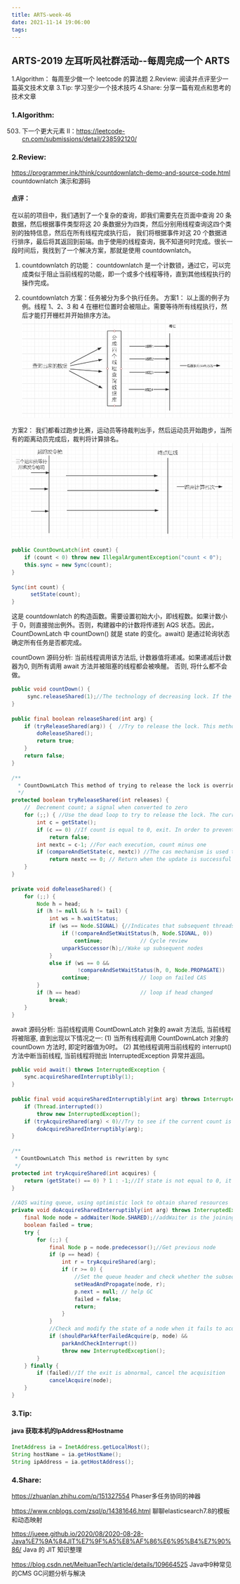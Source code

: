 ```yaml
---
title: ARTS-week-46
date: 2021-11-14 19:06:00
tags:
---
```



## ARTS-2019 左耳听风社群活动--每周完成一个 ARTS
1.Algorithm： 每周至少做一个 leetcode 的算法题
2.Review: 阅读并点评至少一篇英文技术文章
3.Tip: 学习至少一个技术技巧
4.Share: 分享一篇有观点和思考的技术文章

### 1.Algorithm:

503. 下一个更大元素 II：https://leetcode-cn.com/submissions/detail/238592120/

### 2.Review:

https://programmer.ink/think/countdownlatch-demo-and-source-code.html
countdownlatch 演示和源码

#### 点评：

在以前的项目中，我们遇到了一个复杂的查询，即我们需要先在页面中查询 20 条数据，然后根据事件类型将这 20 条数据分为四类，然后分别用线程查询这四个类别的独特信息，然后在所有线程完成执行后， 我们将根据事件对这 20 个数据进行排序，最后将其返回到前端。由于使用的线程查询，我不知道何时完成。很长一段时间后，我找到了一个解决方案，那就是使用 countdownlatch。

1. countdownlatch 的功能：
countdownlatch 是一个计数锁，通过它，可以完成类似于阻止当前线程的功能，即一个或多个线程等待，直到其他线程执行的操作完成。

2. countdownlatch 方案：任务被分为多个执行任务。
方案1：
以上面的例子为例。线程 1、2、3 和 4 在栅栏位置时会被阻止。需要等待所有线程执行，然后才能打开栅栏并开始排序方法。
![An image](./images/ARTS-week-46-1.png)

方案2：
我们都看过跑步比赛，运动员等待裁判出手，然后运动员开始跑步，当所有的距离动员完成后，裁判将计算排名。
![An image](./images/ARTS-week-46-2.png)

```java
public CountDownLatch(int count) {
    if (count < 0) throw new IllegalArgumentException("count < 0");
    this.sync = new Sync(count);
}

Sync(int count) {
      setState(count);
}
```
这是 countdownlatch 的构造函数。需要设置初始大小，即线程数。如果计数小于 0，则直接抛出例外。否则，构建器中的计数将传递到 AQS 状态。因此， CountDownLatch 中 countDown() 就是 state 的变化。await() 是通过轮询状态确定所有任务是否都完成。

countDown 源码分析:
当前线程调用该方法后, 计数器值将递减。如果递减后计数器为0, 则所有调用 await 方法并被阻塞的线程都会被唤醒。 否则, 将什么都不会做。
```java
public void countDown() {
     sync.releaseShared(1);//The technology of decreasing lock. If the count is 0, the lock will be released. If the count is greater than 0, the count will be reduced by one
}

public final boolean releaseShared(int arg) {
    if (tryReleaseShared(arg)) {  //Try to release the lock. This method is overridden in sync. If the value of count is 0, do the following
        doReleaseShared();  
        return true;
    }
    return false;
}

/**
  * CountDownLatch This method of trying to release the lock is overridden by the internal class sync of
  */
protected boolean tryReleaseShared(int releases) {
    //  Decrement count; a signal when converted to zero
    for (;;) { //Use the dead loop to try to release the lock. The current thread successfully completes cas to reduce the count value (state value) and update it to state
        int c = getState();
        if (c == 0) //If count is equal to 0, exit. In order to prevent other threads from calling the countDown method after the counter value is 0, if there is no judgment, the status value will become negative.
            return false;
        int nextc = c-1; //For each execution, count minus one
        if (compareAndSetState(c, nextc)) //The cas mechanism is used to update the state of the state, and unsafe.compareAndSwapInt() is called to operate the memory. If the current state value is equal to the expected value, the atomic ground will set the synchronization state to the given updated value
            return nextc == 0; // Return when the update is successful
    }
}

private void doReleaseShared() {
    for (;;) {
        Node h = head;
        if (h != null && h != tail) {
            int ws = h.waitStatus;
            if (ws == Node.SIGNAL) {//Indicates that subsequent threads need to be disconnected
                if (!compareAndSetWaitStatus(h, Node.SIGNAL, 0))
                    continue;            // Cycle review
                unparkSuccessor(h);//Wake up subsequent nodes
            }
            else if (ws == 0 &&
                     !compareAndSetWaitStatus(h, 0, Node.PROPAGATE))
                continue;                // loop on failed CAS
        }
        if (h == head)                   // loop if head changed
            break;
    }
}
```

await 源码分析:
当前线程调用 CountDownLatch 对象的 await 方法后, 当前线程将被阻塞, 直到出现以下情况之一:
(1) 当所有线程调用 CountDownLatch 对象的 countDown 方法时, 即定时器值为0时。
(2) 其他线程调用当前线程的 interrupt() 方法中断当前线程, 当前线程将抛出 InterruptedException 异常并返回。
```java
public void await() throws InterruptedException {
    sync.acquireSharedInterruptibly(1);
}

public final void acquireSharedInterruptibly(int arg) throws InterruptedException {
    if (Thread.interrupted())
        throw new InterruptedException();
    if (tryAcquireShared(arg) < 0)//Try to see if the current count is 0. If it is 0, it will return directly. Otherwise, it will enter the AQS queue and wait
        doAcquireSharedInterruptibly(arg);
}

/**
 * CountDownLatch This method is rewritten by sync
 */
protected int tryAcquireShared(int acquires) {
    return (getState() == 0) ? 1 : -1;//If state is not equal to 0, it will return - 1. Enter the above method to join AQS queue and wait
}

//AQS waiting queue, using optimistic lock to obtain shared resources
private void doAcquireSharedInterruptibly(int arg) throws InterruptedException {
    final Node node = addWaiter(Node.SHARED);//addWaiter is the joining end of AQS
    boolean failed = true;
    try {
        for (;;) {
            final Node p = node.predecessor();//Get previous node
            if (p == head) {
                int r = tryAcquireShared(arg);
                if (r >= 0) {
                    //Set the queue header and check whether the subsequent processes may wait in shared mode. If so, propagation is performed when propagate > 0 or propagate status is set.
                    setHeadAndPropagate(node, r);
                    p.next = null; // help GC
                    failed = false;
                    return;
                }
            }
            //Check and modify the state of a node when it fails to acquire a lock. Returns true if the thread needs to block and suspend the current thread
            if (shouldParkAfterFailedAcquire(p, node) &&
                parkAndCheckInterrupt())
                throw new InterruptedException();
        }
    } finally {
        if (failed)//If the exit is abnormal, cancel the acquisition
            cancelAcquire(node);
    }
}
```

### 3.Tip:

#### java 获取本机的IpAddress和Hostname
```java
InetAddress ia = InetAddress.getLocalHost();
String hostName = ia.getHostName();
String ipAddress = ia.getHostAddress();
```


### 4.Share:

https://zhuanlan.zhihu.com/p/151327554
Phaser多任务协同的神器

https://www.cnblogs.com/zsql/p/14381646.html
聊聊elasticsearch7.8的模板和动态映射

https://jueee.github.io/2020/08/2020-08-28-Java%E7%9A%84JIT%E7%9F%A5%E8%AF%86%E6%95%B4%E7%90%86/
Java 的 JIT 知识整理

https://blog.csdn.net/MeituanTech/article/details/109664525
Java中9种常见的CMS GC问题分析与解决
